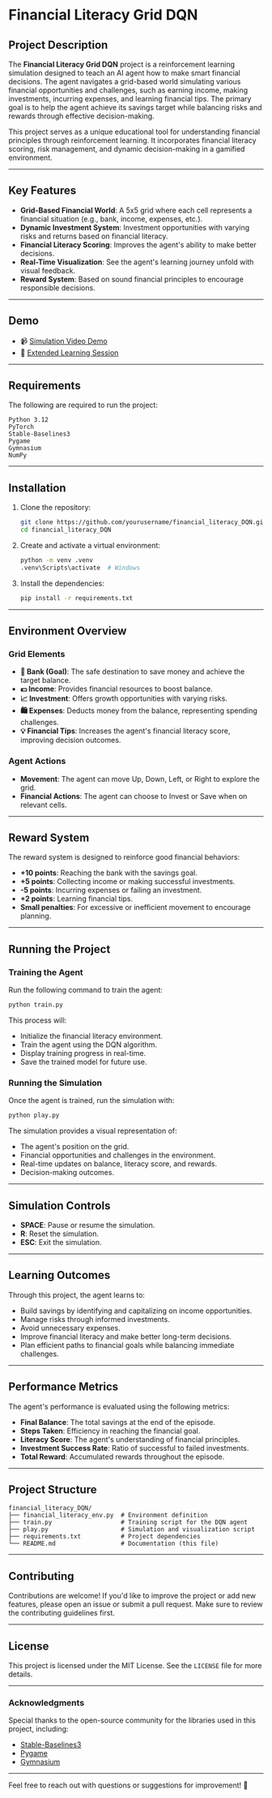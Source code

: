 # Financial Literacy Grid DQN

## Project Description

The **Financial Literacy Grid DQN** project is a reinforcement learning simulation designed to teach an AI agent how to make smart financial decisions. The agent navigates a grid-based world simulating various financial opportunities and challenges, such as earning income, making investments, incurring expenses, and learning financial tips. The primary goal is to help the agent achieve its savings target while balancing risks and rewards through effective decision-making.

This project serves as a unique educational tool for understanding financial principles through reinforcement learning. It incorporates financial literacy scoring, risk management, and dynamic decision-making in a gamified environment.

---

## Key Features

- **Grid-Based Financial World**: A 5x5 grid where each cell represents a financial situation (e.g., bank, income, expenses, etc.).
- **Dynamic Investment System**: Investment opportunities with varying risks and returns based on financial literacy.
- **Financial Literacy Scoring**: Improves the agent's ability to make better decisions.
- **Real-Time Visualization**: See the agent's learning journey unfold with visual feedback.
- **Reward System**: Based on sound financial principles to encourage responsible decisions.

---

## Demo

- 📹 [Simulation Video Demo](https://youtu.be/your_video_link)
- 📂 [Extended Learning Session](https://drive.google.com/file/your_link)

---

## Requirements

The following are required to run the project:

```plaintext
Python 3.12
PyTorch
Stable-Baselines3
Pygame
Gymnasium
NumPy
```

---

## Installation

1. Clone the repository:

   ```bash
   git clone https://github.com/yourusername/financial_literacy_DQN.git
   cd financial_literacy_DQN
   ```

2. Create and activate a virtual environment:

   ```bash
   python -m venv .venv
   .venv\Scripts\activate  # Windows
   ```

3. Install the dependencies:

   ```bash
   pip install -r requirements.txt
   ```

---

## Environment Overview

### Grid Elements

- **🏦 Bank (Goal)**: The safe destination to save money and achieve the target balance.
- **💵 Income**: Provides financial resources to boost balance.
- **📈 Investment**: Offers growth opportunities with varying risks.
- **🛍️ Expenses**: Deducts money from the balance, representing spending challenges.
- **💡 Financial Tips**: Increases the agent's financial literacy score, improving decision outcomes.

### Agent Actions

- **Movement**: The agent can move Up, Down, Left, or Right to explore the grid.
- **Financial Actions**: The agent can choose to Invest or Save when on relevant cells.

---

## Reward System

The reward system is designed to reinforce good financial behaviors:

- **+10 points**: Reaching the bank with the savings goal.
- **+5 points**: Collecting income or making successful investments.
- **-5 points**: Incurring expenses or failing an investment.
- **+2 points**: Learning financial tips.
- **Small penalties**: For excessive or inefficient movement to encourage planning.

---

## Running the Project

### Training the Agent

Run the following command to train the agent:

```bash
python train.py
```

This process will:

- Initialize the financial literacy environment.
- Train the agent using the DQN algorithm.
- Display training progress in real-time.
- Save the trained model for future use.

### Running the Simulation

Once the agent is trained, run the simulation with:

```bash
python play.py
```

The simulation provides a visual representation of:

- The agent's position on the grid.
- Financial opportunities and challenges in the environment.
- Real-time updates on balance, literacy score, and rewards.
- Decision-making outcomes.

---

## Simulation Controls

- **SPACE**: Pause or resume the simulation.
- **R**: Reset the simulation.
- **ESC**: Exit the simulation.

---

## Learning Outcomes

Through this project, the agent learns to:

- Build savings by identifying and capitalizing on income opportunities.
- Manage risks through informed investments.
- Avoid unnecessary expenses.
- Improve financial literacy and make better long-term decisions.
- Plan efficient paths to financial goals while balancing immediate challenges.

---

## Performance Metrics

The agent's performance is evaluated using the following metrics:

- **Final Balance**: The total savings at the end of the episode.
- **Steps Taken**: Efficiency in reaching the financial goal.
- **Literacy Score**: The agent's understanding of financial principles.
- **Investment Success Rate**: Ratio of successful to failed investments.
- **Total Reward**: Accumulated rewards throughout the episode.

---

## Project Structure

```plaintext
financial_literacy_DQN/
├── financial_literacy_env.py  # Environment definition
├── train.py                   # Training script for the DQN agent
├── play.py                    # Simulation and visualization script
├── requirements.txt           # Project dependencies
└── README.md                  # Documentation (this file)
```

---

## Contributing

Contributions are welcome! If you'd like to improve the project or add new features, please open an issue or submit a pull request. Make sure to review the contributing guidelines first.

---

## License

This project is licensed under the MIT License. See the `LICENSE` file for more details.

---

### Acknowledgments

Special thanks to the open-source community for the libraries used in this project, including:

- [Stable-Baselines3](https://github.com/DLR-RM/stable-baselines3)
- [Pygame](https://www.pygame.org/)
- [Gymnasium](https://gymnasium.farama.org/)

---

Feel free to reach out with questions or suggestions for improvement! 🎉

```

```
